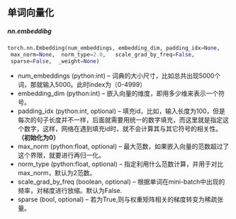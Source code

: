 ## 单词向量化

##### nn.embeddibg

```python
torch.nn.Embedding(num_embeddings, embedding_dim, padding_idx=None,
 max_norm=None,  norm_type=2.0,   scale_grad_by_freq=False, 
 sparse=False,  _weight=None)
```

- num_embeddings (python:int) – 词典的大小尺寸，比如总共出现5000个词，那就输入5000。此时index为（0-4999）
-  embedding_dim (python:int) – 嵌入向量的维度，即用多少维来表示一个符号。
- padding_idx (python:int, optional) – 填充id，比如，输入长度为100，但是每次的句子长度并不一样，后面就需要用统一的数字填充，而这里就是指定这个数字，这样，网络在遇到填充id时，就不会计算其与其它符号的相关性。**（初始化为0）**
- max_norm (python:float, optional) – 最大范数，如果嵌入向量的范数超过了这个界限，就要进行再归一化。
- norm_type (python:float, optional) – 指定利用什么范数计算，并用于对比max_norm，默认为2范数。
- scale_grad_by_freq (boolean, optional) – 根据单词在mini-batch中出现的频率，对梯度进行放缩。默认为False.
- sparse (bool, optional) – 若为True,则与权重矩阵相关的梯度转变为稀疏张量。



